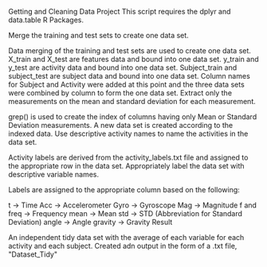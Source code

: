 Getting and Cleaning Data Project
This script requires the dplyr and data.table R Packages.

Merge the training and test sets to create one data set.

Data merging of the training and test sets are used to create one data set.
X_train and X_test are features data and bound into one data set.
y_train and y_test are activity data and bound into one data set.
Subject_train and subject_test are subject data and bound into one data set.
Column names for Subject and Activity were added at this point and the three data sets were combined by column to form the one data set.
Extract only the measurements on the mean and standard deviation for each measurement.

grep() is used to create the index of columns having only Mean or Standard Deviation measurements.
A new data set is created according to the indexed data.
Use descriptive activity names to name the activities in the data set.

Activity labels are derived from the activity_labels.txt file and assigned to the appropriate row in the data set.
Appropriately label the data set with descriptive variable names.

Labels are assigned to the appropriate column based on the following:

t -> Time
Acc -> Accelerometer
Gyro -> Gyroscope
Mag -> Magnitude
f and freq -> Frequency
mean -> Mean
std -> STD (Abbreviation for Standard Deviation)
angle -> Angle
gravity -> Gravity
Result

An independent tidy data set with the average of each variable for each activity and each subject.
Created adn output in the form of a .txt file, "Dataset_Tidy"